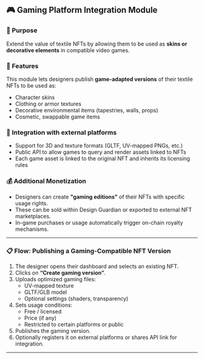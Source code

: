 ## 🎮 Gaming Platform Integration Module

### 🎯 Purpose
Extend the value of textile NFTs by allowing them to be used as **skins or decorative elements** in compatible video games.

### 🧩 Features
This module lets designers publish **game-adapted versions** of their textile NFTs to be used as:

- Character skins
- Clothing or armor textures
- Decorative environmental items (tapestries, walls, props)
- Cosmetic, swappable game items

### 🔗 Integration with external platforms
- Support for 3D and texture formats (GLTF, UV-mapped PNGs, etc.)
- Public API to allow games to query and render assets linked to NFTs
- Each game asset is linked to the original NFT and inherits its licensing rules

### 💰 Additional Monetization
- Designers can create **"gaming editions"** of their NFTs with specific usage rights.
- These can be sold within Design Guardian or exported to external NFT marketplaces.
- In-game purchases or usage automatically trigger on-chain royalty mechanisms.

---

### 📋 Flow: Publishing a Gaming-Compatible NFT Version

1. The designer opens their dashboard and selects an existing NFT.
2. Clicks on **“Create gaming version”**.
3. Uploads optimized gaming files:
   - UV-mapped texture
   - GLTF/GLB model
   - Optional settings (shaders, transparency)
4. Sets usage conditions:
   - Free / licensed
   - Price (if any)
   - Restricted to certain platforms or public
5. Publishes the gaming version.
6. Optionally registers it on external platforms or shares API link for integration.

---